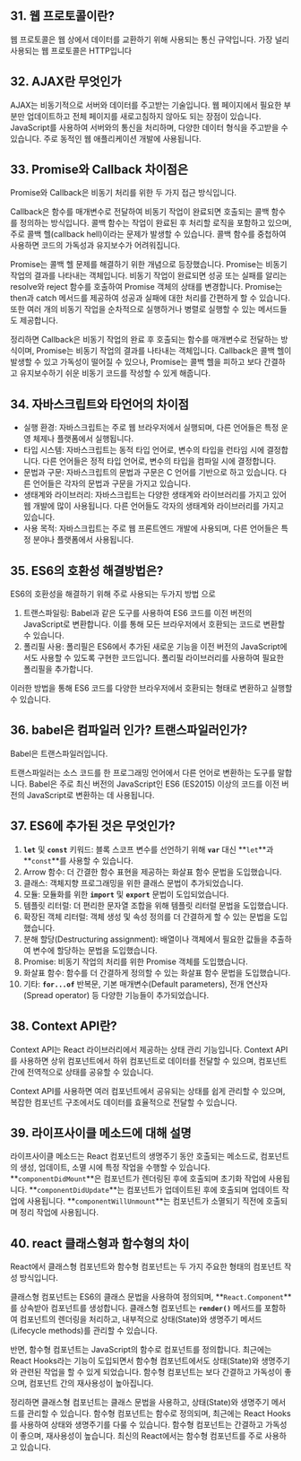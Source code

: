 ## 31. 웹 프로토콜이란?

웹 프로토콜은 웹 상에서 데이터를 교환하기 위해 사용되는 통신 규약입니다. 가장 널리 사용되는 웹 프로토콜은 HTTP입니다

## 32. AJAX란 무엇인가

AJAX는 비동기적으로 서버와 데이터를 주고받는 기술입니다. 웹 페이지에서 필요한 부분만 업데이트하고 전체 페이지를 새로고침하지 않아도 되는 장점이 있습니다. JavaScript를 사용하여 서버와의 통신을 처리하며, 다양한 데이터 형식을 주고받을 수 있습니다. 주로 동적인 웹 애플리케이션 개발에 사용됩니다.

## 33. Promise와 Callback 차이점은

Promise와 Callback은 비동기 처리를 위한 두 가지 접근 방식입니다.

Callback은 함수를 매개변수로 전달하여 비동기 작업이 완료되면 호출되는 콜백 함수를 정의하는 방식입니다. 콜백 함수는 작업이 완료된 후 처리할 로직을 포함하고 있으며, 주로 콜백 헬(callback hell)이라는 문제가 발생할 수 있습니다. 콜백 함수를 중첩하여 사용하면 코드의 가독성과 유지보수가 어려워집니다.

Promise는 콜백 헬 문제를 해결하기 위한 개념으로 등장했습니다. Promise는 비동기 작업의 결과를 나타내는 객체입니다. 비동기 작업이 완료되면 성공 또는 실패를 알리는 resolve와 reject 함수를 호출하여 Promise 객체의 상태를 변경합니다. Promise는 then과 catch 메서드를 제공하여 성공과 실패에 대한 처리를 간편하게 할 수 있습니다. 또한 여러 개의 비동기 작업을 순차적으로 실행하거나 병렬로 실행할 수 있는 메서드들도 제공합니다.

정리하면 Callback은 비동기 작업의 완료 후 호출되는 함수를 매개변수로 전달하는 방식이며, Promise는 비동기 작업의 결과를 나타내는 객체입니다. Callback은 콜백 헬이 발생할 수 있고 가독성이 떨어질 수 있으나, Promise는 콜백 헬을 피하고 보다 간결하고 유지보수하기 쉬운 비동기 코드를 작성할 수 있게 해줍니다.

## 34. 자바스크립트와 타언어의 차이점

- 실행 환경: 자바스크립트는 주로 웹 브라우저에서 실행되며, 다른 언어들은 특정 운영 체제나 플랫폼에서 실행됩니다.
- 타입 시스템: 자바스크립트는 동적 타입 언어로, 변수의 타입을 런타임 시에 결정합니다. 다른 언어들은 정적 타입 언어로, 변수의 타입을 컴파일 시에 결정합니다.
- 문법과 구문: 자바스크립트의 문법과 구문은 C 언어를 기반으로 하고 있습니다. 다른 언어들은 각자의 문법과 구문을 가지고 있습니다.
- 생태계와 라이브러리: 자바스크립트는 다양한 생태계와 라이브러리를 가지고 있어 웹 개발에 많이 사용됩니다. 다른 언어들도 각자의 생태계와 라이브러리를 가지고 있습니다.
- 사용 목적: 자바스크립트는 주로 웹 프론트엔드 개발에 사용되며, 다른 언어들은 특정 분야나 플랫폼에서 사용됩니다.

## 35. ES6의 호환성 해결방법은?

ES6의 호환성을 해결하기 위해 주로 사용되는 두가지 방법 으로

1. 트랜스파일링: Babel과 같은 도구를 사용하여 ES6 코드를 이전 버전의 JavaScript로 변환합니다. 이를 통해 모든 브라우저에서 호환되는 코드로 변환할 수 있습니다.
2. 폴리필 사용: 폴리필은 ES6에서 추가된 새로운 기능을 이전 버전의 JavaScript에서도 사용할 수 있도록 구현한 코드입니다. 폴리필 라이브러리를 사용하여 필요한 폴리필을 추가합니다.

이러한 방법을 통해 ES6 코드를 다양한 브라우저에서 호환되는 형태로 변환하고 실행할 수 있습니다.

## 36. babel은 컴파일러 인가? 트랜스파일러인가?

Babel은 트랜스파일러입니다.

트랜스파일러는 소스 코드를 한 프로그래밍 언어에서 다른 언어로 변환하는 도구를 말합니다. Babel은 주로 최신 버전의 JavaScript인 ES6 (ES2015) 이상의 코드를 이전 버전의 JavaScript로 변환하는 데 사용됩니다.

## 37. ES6에 추가된 것은 무엇인가?

1. **`let`** 및 **`const`** 키워드: 블록 스코프 변수를 선언하기 위해 **`var`** 대신 **`let`**과 **`const`**를 사용할 수 있습니다.
2. Arrow 함수: 더 간결한 함수 표현을 제공하는 화살표 함수 문법을 도입했습니다.
3. 클래스: 객체지향 프로그래밍을 위한 클래스 문법이 추가되었습니다.
4. 모듈: 모듈화를 위한 **`import`** 및 **`export`** 문법이 도입되었습니다.
5. 템플릿 리터럴: 더 편리한 문자열 조합을 위해 템플릿 리터럴 문법을 도입했습니다.
6. 확장된 객체 리터럴: 객체 생성 및 속성 정의를 더 간결하게 할 수 있는 문법을 도입했습니다.
7. 분해 할당(Destructuring assignment): 배열이나 객체에서 필요한 값들을 추출하여 변수에 할당하는 문법을 도입했습니다.
8. Promise: 비동기 작업의 처리를 위한 Promise 객체를 도입했습니다.
9. 화살표 함수: 함수를 더 간결하게 정의할 수 있는 화살표 함수 문법을 도입했습니다.
10. 기타: **`for...of`** 반복문, 기본 매개변수(Default parameters), 전개 연산자(Spread operator) 등 다양한 기능들이 추가되었습니다.

## 38. Context API란?

Context API는 React 라이브러리에서 제공하는 상태 관리 기능입니다. Context API를 사용하면 상위 컴포넌트에서 하위 컴포넌트로 데이터를 전달할 수 있으며, 컴포넌트 간에 전역적으로 상태를 공유할 수 있습니다.

Context API를 사용하면 여러 컴포넌트에서 공유되는 상태를 쉽게 관리할 수 있으며, 복잡한 컴포넌트 구조에서도 데이터를 효율적으로 전달할 수 있습니다.

## 39. 라이프사이클 메소드에 대해 설명

라이프사이클 메소드는 React 컴포넌트의 생명주기 동안 호출되는 메소드로, 컴포넌트의 생성, 업데이트, 소멸 시에 특정 작업을 수행할 수 있습니다. **`componentDidMount`**은 컴포넌트가 렌더링된 후에 호출되며 초기화 작업에 사용됩니다. **`componentDidUpdate`**는 컴포넌트가 업데이트된 후에 호출되며 업데이트 작업에 사용됩니다. **`componentWillUnmount`**는 컴포넌트가 소멸되기 직전에 호출되며 정리 작업에 사용됩니다.

## 40. react 클래스형과 함수형의 차이

React에서 클래스형 컴포넌트와 함수형 컴포넌트는 두 가지 주요한 형태의 컴포넌트 작성 방식입니다.

클래스형 컴포넌트는 ES6의 클래스 문법을 사용하여 정의되며, **`React.Component`**를 상속받아 컴포넌트를 생성합니다. 클래스형 컴포넌트는 **`render()`** 메서드를 포함하여 컴포넌트의 렌더링을 처리하고, 내부적으로 상태(State)와 생명주기 메서드(Lifecycle methods)를 관리할 수 있습니다.

반면, 함수형 컴포넌트는 JavaScript의 함수로 컴포넌트를 정의합니다. 최근에는 React Hooks라는 기능이 도입되면서 함수형 컴포넌트에서도 상태(State)와 생명주기와 관련된 작업을 할 수 있게 되었습니다. 함수형 컴포넌트는 보다 간결하고 가독성이 좋으며, 컴포넌트 간의 재사용성이 높아집니다.

정리하면 클래스형 컴포넌트는 클래스 문법을 사용하고, 상태(State)와 생명주기 메서드를 관리할 수 있습니다. 함수형 컴포넌트는 함수로 정의되며, 최근에는 React Hooks를 사용하여 상태와 생명주기를 다룰 수 있습니다. 함수형 컴포넌트는 간결하고 가독성이 좋으며, 재사용성이 높습니다. 최신의 React에서는 함수형 컴포넌트를 주로 사용하고 있습니다.
